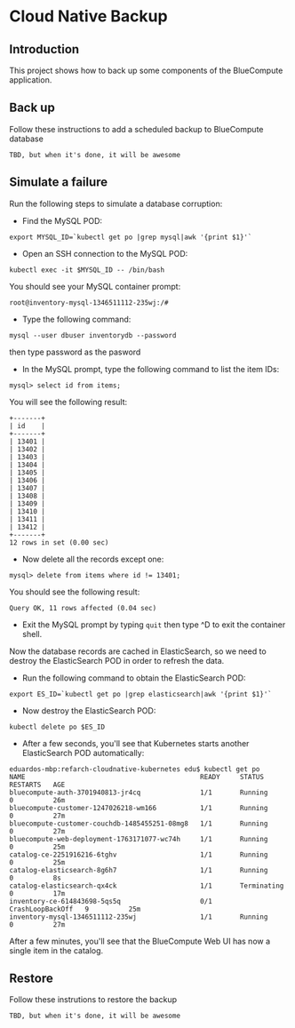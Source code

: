 # Cloud Native Backup

## Introduction

This project shows how to back up some components of the BlueCompute application.

## Back up

Follow these instructions to add a scheduled backup to BlueCompute database

``` TBD, but when it's done, it will be awesome ```

## Simulate a failure

Run the following steps to simulate a database corruption:

* Find the MySQL POD:

```
export MYSQL_ID=`kubectl get po |grep mysql|awk '{print $1}'`
```

* Open an SSH connection to the MySQL POD:

```
kubectl exec -it $MYSQL_ID -- /bin/bash
```

You should see your MySQL container prompt:
```
root@inventory-mysql-1346511112-235wj:/#
```

* Type the following command:
```
mysql --user dbuser inventorydb --password
```
then type password as the pasword

* In the MySQL prompt, type the following command to list the item IDs:

```
mysql> select id from items;
```

You will see the following result:
```
+-------+
| id    |
+-------+
| 13401 |
| 13402 |
| 13403 |
| 13404 |
| 13405 |
| 13406 |
| 13407 |
| 13408 |
| 13409 |
| 13410 |
| 13411 |
| 13412 |
+-------+
12 rows in set (0.00 sec)
```

* Now delete all the records except one:

```
mysql> delete from items where id != 13401;
```

You should see the following result:

```
Query OK, 11 rows affected (0.04 sec)
```

* Exit the MySQL prompt by typing `quit` then type ^D to exit the container shell.

Now the database records are cached in ElasticSearch, so we need to destroy the ElasticSearch POD in order to refresh the data.

* Run the following command to obtain the ElasticSearch POD:

```
export ES_ID=`kubectl get po |grep elasticsearch|awk '{print $1}'`
```

* Now destroy the ElasticSearch POD:

```
kubectl delete po $ES_ID
```

* After a few seconds, you'll see that Kubernetes starts another ElasticSearch POD automatically:

```
eduardos-mbp:refarch-cloudnative-kubernetes edu$ kubectl get po
NAME                                            READY     STATUS             RESTARTS   AGE
bluecompute-auth-3701940813-jr4cq               1/1       Running            0          26m
bluecompute-customer-1247026218-wm166           1/1       Running            0          27m
bluecompute-customer-couchdb-1485455251-08mg8   1/1       Running            0          27m
bluecompute-web-deployment-1763171077-wc74h     1/1       Running            0          25m
catalog-ce-2251916216-6tghv                     1/1       Running            0          25m
catalog-elasticsearch-8g6h7                     1/1       Running            0          8s
catalog-elasticsearch-qx4ck                     1/1       Terminating        0          17m
inventory-ce-614843698-5qs5q                    0/1       CrashLoopBackOff   9          25m
inventory-mysql-1346511112-235wj                1/1       Running            0          27m
```

After a few minutes, you'll see that the BlueCompute Web UI has now a single item in the catalog.

## Restore

Follow these instrutions to restore the backup

````TBD, but when it's done, it will be awesome````
